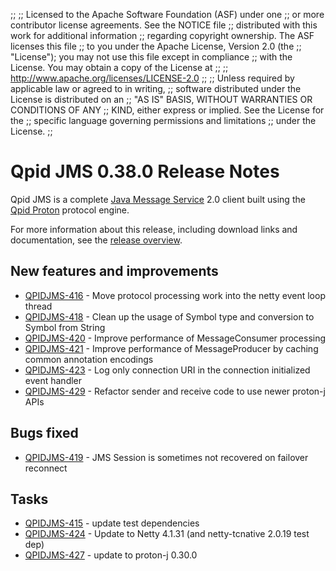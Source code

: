 ;;
;; Licensed to the Apache Software Foundation (ASF) under one
;; or more contributor license agreements.  See the NOTICE file
;; distributed with this work for additional information
;; regarding copyright ownership.  The ASF licenses this file
;; to you under the Apache License, Version 2.0 (the
;; "License"); you may not use this file except in compliance
;; with the License.  You may obtain a copy of the License at
;; 
;;   http://www.apache.org/licenses/LICENSE-2.0
;; 
;; Unless required by applicable law or agreed to in writing,
;; software distributed under the License is distributed on an
;; "AS IS" BASIS, WITHOUT WARRANTIES OR CONDITIONS OF ANY
;; KIND, either express or implied.  See the License for the
;; specific language governing permissions and limitations
;; under the License.
;;

# Qpid JMS 0.38.0 Release Notes

Qpid JMS is a complete [Java Message Service][jms] 2.0 client built
using the [Qpid Proton]({{site_url}}/proton/index.html) protocol
engine.

For more information about this release, including download links and
documentation, see the [release overview](index.html).

[jms]: http://en.wikipedia.org/wiki/Java_Message_Service


## New features and improvements

 - [QPIDJMS-416](https://issues.apache.org/jira/browse/QPIDJMS-416) - Move protocol processing work into the netty event loop thread
 - [QPIDJMS-418](https://issues.apache.org/jira/browse/QPIDJMS-418) - Clean up the usage of Symbol type and conversion to Symbol from String
 - [QPIDJMS-420](https://issues.apache.org/jira/browse/QPIDJMS-420) - Improve performance of MessageConsumer processing
 - [QPIDJMS-421](https://issues.apache.org/jira/browse/QPIDJMS-421) - Improve performance of MessageProducer by caching common annotation encodings
 - [QPIDJMS-423](https://issues.apache.org/jira/browse/QPIDJMS-423) - Log only connection URI in the connection initialized event handler
 - [QPIDJMS-429](https://issues.apache.org/jira/browse/QPIDJMS-429) - Refactor sender and receive code to use newer proton-j APIs 

## Bugs fixed

 - [QPIDJMS-419](https://issues.apache.org/jira/browse/QPIDJMS-419) - JMS Session is sometimes not recovered on failover reconnect

## Tasks

 - [QPIDJMS-415](https://issues.apache.org/jira/browse/QPIDJMS-415) - update test dependencies
 - [QPIDJMS-424](https://issues.apache.org/jira/browse/QPIDJMS-424) - Update to Netty 4.1.31 (and netty-tcnative 2.0.19 test dep)
 - [QPIDJMS-427](https://issues.apache.org/jira/browse/QPIDJMS-427) - update to proton-j 0.30.0